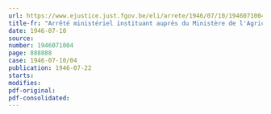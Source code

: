 ```yaml
---
url: https://www.ejustice.just.fgov.be/eli/arrete/1946/07/10/1946071004/justel
title-fr: "Arrêté ministériel instituant auprès du Ministère de l'Agriculture une Commission consultative du Lin (abrogé par AM 03-12-1951, art. 4)"
date: 1946-07-10
source:
number: 1946071004
page: 888888
case: 1946-07-10/04
publication: 1946-07-22
starts:
modifies:
pdf-original:
pdf-consolidated:
---
```


